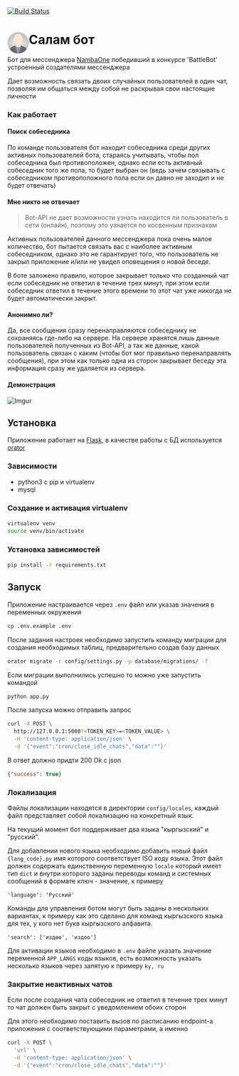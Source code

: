 [![Build Status](https://travis-ci.org/erjanmx/salam-bot.svg?branch=master)](https://travis-ci.org/erjanmx/salam-bot)

 # Салам бот <img src="salam_bot.png" align="left" height="48" width="48" >



Бот для мессенджера [NambaOne](https://namba1.co/) победивший в конкурсе 'BattleBot' устроенный создателями мессенджера

Дает возможность связать двоих случайных пользователей в один чат, позволяя им общаться между собой не раскрывая свои настоящие личности

### Как работает

#### Поиск собеседника 

По команде пользователя бот находит собеседника среди других активных пользователей бота, стараясь учитывать, чтобы пол собеседника был противоположен, однако если есть активный собеседник того же пола, то будет выбран он (ведь зачем связывать с собеседником противоположного пола если он давно не заходил и не будет отвечать)

#### Мне никто не отвечает

> Bot-API не дает возможности узнать находится ли пользователь в сети (онлайн), поэтому это узнается по косвенным признакам

Активных пользователей данного мессенджера пока очень малое количество, бот пытается связать вас с наиболее активным собеседником, однако это не гарантирует того, что пользователь не закрыл приложение и/или не увидел оповещения о новой беседе.

В боте заложено правило, которое закрывает только что созданный чат если собеседник не ответил в течение трех минут, при этом если собеседник ответил в течение этого времени то этот чат уже никогда не будет автоматически закрыт.

#### Анонимно ли?

Да, все сообщения сразу перенаправляются собеседнику не сохраняясь где-либо на сервере. На сервере хранятся лишь данные пользователей полученных из Bot-API, а так же данные, какой пользователь связан с каким (чтобы бот мог правильно перенаправлять сообщения), при этом как только одна из сторон закрывает беседу эта информация сразу же удаляется из сервера.


#### Демонстрация
![Imgur](http://i.imgur.com/rNPY46j.gif)


## Установка

Приложение работает на [Flask](http://flask.pocoo.org/), в качестве работы с БД используется [orator](https://orator-orm.com/)

### Зависимости

- python3 с pip и virtualenv
- mysql

### Создание и активация virtualenv

```bash
virtualenv venv
source venv/bin/activate
```

### Установка зависимостей

```bash
pip install -r requirements.txt
```

## Запуск

Приложение настраивается через `.env` файл или указав значения в переменных окружения
```bash
cp .env.example .env
```

После задания настроек необходимо запустить команду миграции для создания необходимых таблиц, предварительно создав базу данных

```bash
orator migrate -c config/settings.py -p database/migrations/ -f
```

Если миграции выполнились успешно то можно уже запустить командой

```bash
python app.py
```

После запуска можно отправить запрос 
```bash
curl -X POST \
  http://127.0.0.1:5000?<TOKEN_KEY>=<TOKEN_VALUE> \
  -H 'content-type: application/json' \
  -d '{"event":"cron/close_idle_chats","data":""}'
```

В ответ должно придти 200 Ok c json
```json
{"success": true}
```

### Локализация

Файлы локализации находятся в директории `config/locales`, каждый файл представляет собой локализацию на конкретный язык.

На текущий момент бот поддерживает два языка "кыргызский" и "русский".

Для добавлении нового языка необходимо добавить новый файл `{lang_code}.py` имя которого соответствует ISO коду языка. 
Этот файл должен содержать единственную переменную `locale` который имеет тип `dict` и внутри которого заданы переводы команд и системных сообщений в формате ключ - значение, к примеру

```
'language': 'Русский'
```

Команды для управления ботом могут быть заданы в нескольких вариантах, к примеру как это сделано для команд кыргызского языка для тех, у кого нет букв кыргызского алфавита. 

```
'search': ['издөө', 'издоо']
```

Для активации языков необходимо в `.env` файле указать значение переменной `APP_LANGS` коды языков, есть возможность указать несколько языков через запятую к примеру `ky, ru`
### Закрытие неактивных чатов

Если после создания чата собеседник не ответил в течение трех минут то чат должен быть закрыт с уведомлением обоих сторон

Для этого необходимо поставить вызов по расписанию endpoint-a приложения с соответствующими параметрами, а именно

```bash
curl -X POST \
  'url' \
  -H 'content-type: application/json' \
  -d '{"event":"cron/close_idle_chats","data":""}'
```
